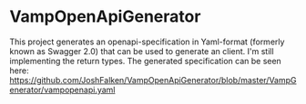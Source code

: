 # VampOpenApiGenerator

This project generates an openapi-specification in Yaml-format (formerly known as Swagger 2.0) that can be used to generate an client. I'm still implementing the return types. The generated specification can be seen here: https://github.com/JoshFalken/VampOpenApiGenerator/blob/master/VampGenerator/vampopenapi.yaml
